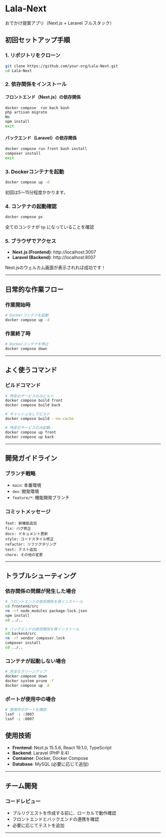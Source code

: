 # Lala-Next

おでかけ提案アプリ（Next.js + Laravel フルスタック）

## 初回セットアップ手順

### 1. リポジトリをクローン
```bash
git clone https://github.com/your-org/Lala-Next.git
cd Lala-Next
```

### 2. 依存関係をインストール

#### フロントエンド（Next.js）の依存関係

```bash
docker compose  run back bash
php artisan migrate
No
npm install
exit
```

#### バックエンド（Laravel）の依存関係
```bash
docker compose run front bash install
composer install
exit
```

### 3. Dockerコンテナを起動
```bash
docker compose up -d
```

初回は5〜15分程度かかります。

### 4. コンテナの起動確認
```bash
docker compose ps
```

全てのコンテナが `Up` になっていることを確認

### 5. ブラウザでアクセス

- **Next.js (Frontend)**: http://localhost:3007
- **Laravel (Backend)**: http://localhost:8007

Next.jsのウェルカム画面が表示されれば成功です！

---

## 日常的な作業フロー

### 作業開始時
```bash
# Dockerコンテナを起動
docker compose up -d
```

### 作業終了時
```bash
# Dockerコンテナを停止
docker compose down
```

---

## よく使うコマンド

### ビルドコマンド
```bash
# 特定のサービスのみビルド
docker compose build front
docker compose build back

# キャッシュなしでビルド
docker compose build --no-cache

# 特定のサービスのみ起動
docker compose up front
docker compose up back
```

---

## 開発ガイドライン

### ブランチ戦略
- `main`: 本番環境
- `dev`: 開発環境
- `feature/*`: 機能開発ブランチ

### コミットメッセージ
```
feat: 新機能追加
fix: バグ修正
docs: ドキュメント更新
style: コードスタイル修正
refactor: リファクタリング
test: テスト追加
chore: その他の変更
```

---

## トラブルシューティング

### 依存関係の問題が発生した場合
```bash
# フロントエンドの依存関係を再インストール
cd frontend/src
rm -rf node_modules package-lock.json
npm install
cd ../..

# バックエンドの依存関係を再インストール
cd backend/src
rm -rf vendor composer.lock
composer install
cd ../..
```

### コンテナが起動しない場合
```bash
# 完全なクリーンアップ
docker compose down
docker system prune -f
docker compose up -d
```

### ポートが使用中の場合
```bash
# 使用中のポートを確認
lsof -i :3007
lsof -i :8007
```

## 使用技術

- **Frontend**: Next.js 15.5.6, React 19.1.0, TypeScript
- **Backend**: Laravel (PHP 8.4)
- **Container**: Docker, Docker Compose
- **Database**: MySQL (必要に応じて追加)

---

## チーム開発

### コードレビュー
- プルリクエストを作成する前に、ローカルで動作確認
- フロントエンドとバックエンドの連携を確認
- 必要に応じてテストを追加

---
